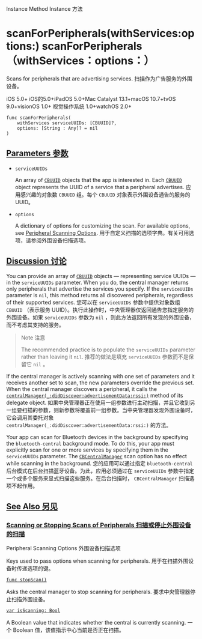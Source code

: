 Instance Method Instance 方法

# scanForPeripherals(withServices:options:) scanForPeripherals（withServices：options：）

Scans for peripherals that are advertising services.
扫描作为广告服务的外围设备。

iOS 5.0+ iOS的5.0+iPadOS 5.0+Mac Catalyst 13.1+macOS 10.7+tvOS 9.0+visionOS 1.0+ 视觉操作系统 1.0+watchOS 2.0+

```
func scanForPeripherals(
    withServices serviceUUIDs: [CBUUID]?,
    options: [String : Any]? = nil
)
```



## [Parameters 参数](https://developer.apple.com/documentation/corebluetooth/cbcentralmanager/scanforperipherals(withservices:options:)#parameters)

- `serviceUUIDs`

  An array of [`CBUUID`](https://developer.apple.com/documentation/corebluetooth/cbuuid) objects that the app is interested in. Each [`CBUUID`](https://developer.apple.com/documentation/corebluetooth/cbuuid) object represents the UUID of a service that a peripheral advertises. 应用感兴趣的对象数 `CBUUID` 组。每个 `CBUUID` 对象表示外围设备通告的服务的 UUID。

- `options`

  A dictionary of options for customizing the scan. For available options, see [Peripheral Scanning Options](https://developer.apple.com/documentation/corebluetooth/peripheral-scanning-options). 用于自定义扫描的选项字典。有关可用选项，请参阅外围设备扫描选项。



## [Discussion 讨论](https://developer.apple.com/documentation/corebluetooth/cbcentralmanager/scanforperipherals(withservices:options:)#Discussion)

You can provide an array of [`CBUUID`](https://developer.apple.com/documentation/corebluetooth/cbuuid) objects — representing service UUIDs — in the `serviceUUIDs` parameter. When you do, the central manager returns only peripherals that advertise the services you specify. If the `serviceUUIDs` parameter is `nil`, this method returns all discovered peripherals, regardless of their supported services.
您可以在 `serviceUUIDs` 参数中提供对象数组 `CBUUID` （表示服务 UUID）。执行此操作时，中央管理器仅返回通告您指定服务的外围设备。如果 `serviceUUIDs` 参数为 `nil` ，则此方法返回所有发现的外围设备，而不考虑其支持的服务。

> Note 注意
>
> The recommended practice is to populate the `serviceUUIDs` parameter rather than leaving it `nil`.
> 推荐的做法是填充 `serviceUUIDs` 参数而不是保留它 `nil` 。

If the central manager is actively scanning with one set of parameters and it receives another set to scan, the new parameters override the previous set. When the central manager discovers a peripheral, it calls the [`centralManager(_:didDiscover:advertisementData:rssi:)`](https://developer.apple.com/documentation/corebluetooth/cbcentralmanagerdelegate/centralmanager(_:diddiscover:advertisementdata:rssi:)) method of its delegate object.
如果中央管理器正在使用一组参数进行主动扫描，并且它收到另一组要扫描的参数，则新参数将覆盖前一组参数。当中央管理器发现外围设备时，它会调用其委托对象 `centralManager(_:didDiscover:advertisementData:rssi:)` 的方法。

Your app can scan for Bluetooth devices in the background by specifying the `bluetooth-central` background mode. To do this, your app must explicitly scan for one or more services by specifying them in the `serviceUUIDs` parameter. The [`CBCentralManager`](https://developer.apple.com/documentation/corebluetooth/cbcentralmanager) scan option has no effect while scanning in the background.
您的应用可以通过指定 `bluetooth-central` 后台模式在后台扫描蓝牙设备。为此，应用必须通过在 `serviceUUIDs` 参数中指定一个或多个服务来显式扫描这些服务。在后台扫描时， `CBCentralManager` 扫描选项不起作用。



## [See Also 另见](https://developer.apple.com/documentation/corebluetooth/cbcentralmanager/scanforperipherals(withservices:options:)#see-also)

### [Scanning or Stopping Scans of Peripherals 扫描或停止外围设备的扫描](https://developer.apple.com/documentation/corebluetooth/cbcentralmanager/scanforperipherals(withservices:options:)#Scanning-or-Stopping-Scans-of-Peripherals)



Peripheral Scanning Options
外围设备扫描选项

Keys used to pass options when scanning for peripherals.
用于在扫描外围设备时传递选项的键。

[`func stopScan()`](https://developer.apple.com/documentation/corebluetooth/cbcentralmanager/stopscan())

Asks the central manager to stop scanning for peripherals.
要求中央管理器停止扫描外围设备。

[`var isScanning: Bool`](https://developer.apple.com/documentation/corebluetooth/cbcentralmanager/isscanning)

A Boolean value that indicates whether the central is currently scanning.
一个 Boolean 值，该值指示中心当前是否正在扫描。
